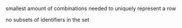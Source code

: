smallest amount of combinations needed to uniquely represent a row

no subsets of identifiers in the set
